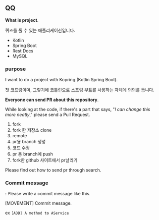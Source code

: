 ## QQ

**What is project.**

퀴즈를 풀 수 있는 애플리케이션입니다.

- Kotlin
- Spring Boot
- Rest Docs
- MySQL



### purpose

I want to do a project with Kopring (Kotlin Spring Boot).

첫 코프링이며, 그렇기에 코틀린으로 스프링 부트를 사용하는 자체에 의의를 둡니다.



**Everyone can send PR about this repository**.

While looking at the code, if there's a part that says, "*I can change this more neatly*," please send a Pull Request.

1. fork
2. fork 한 저장소 clone
3. remote
4. pr용 branch 생성
5. 코드 수정
6. pr 용 branch에 push
7. fork한 github 사이트에서 pr날리기

Please find out how to send pr through search.



### Commit message

: Please write a commit message like this.

[MOVEMENT] Commit message.

ex `[ADD] A method to AService`

